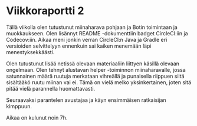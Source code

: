 # Viikkoraportti 2

Tällä viikolla olen tutustunut miinaharava pohjaan ja Botin toimintaan ja muokkaukseen. Olen lisännyt README -dokumenttiin badget CircleCI:iin ja Codecov:iin. Aikaa meni jonkin verran CircleCI:n Java ja Gradle eri versioiden selvittelyyn ennenkuin sai kaiken menemään läpi menestyksekkäästi.

Olen tutustunut lisää netissä olevaan materiaaliin liittyen käsillä olevaan ongelmaan. Olen tehnyt alustavan helper -toiminnon miinaharavalle, jossa satunnainen määrä ruutuja merkataan vihreällä ja punaisella riippuen siitä sisältääkö ruutu miinan vai ei. Tämä on vielä melko yksinkertainen, joten sitä pitää vielä parannella huomattavasti.

Seuraavaksi parantelen avustajaa ja käyn ensimmäisen ratkaisijan kimppuun.

Aikaa on kulunut noin 7h.
